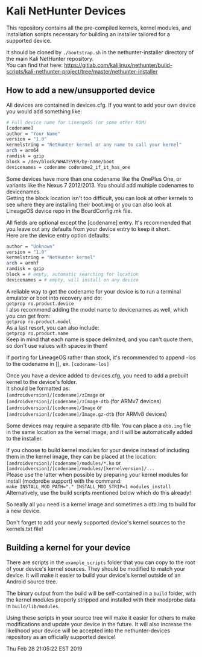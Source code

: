 # Kali NetHunter Devices

This repository contains all the pre-compiled kernels, kernel modules, and installation scripts
necessary for building an installer tailored for a supported device.

It should be cloned by `./bootstrap.sh` in the nethunter-installer directory of the main Kali NetHunter repository.  
You can find that here: https://gitlab.com/kalilinux/nethunter/build-scripts/kali-nethunter-project/tree/master/nethunter-installer

## How to add a new/unsupported device

All devices are contained in devices.cfg.  If you want to add your own device you would add something like:

```sh
# Full device name for LineageOS (or some other ROM)
[codename]
author = "Your Name"
version = "1.0"
kernelstring = "NetHunter kernel or any name to call your kernel"
arch = arm64
ramdisk = gzip
block = /dev/block/WHATEVER/by-name/boot
devicenames = codename codename2_if_it_has_one
```
Some devices have more than one codename like the OnePlus One, or variants like the Nexus 7 2012/2013.  You should add multiple codenames to devicenames.  
Getting the block location isn't too difficult, you can look at other kernels to see where they are installing their boot.img or you can also look at LineageOS device repo in the BoardConfig.mk file.

All fields are optional except the [codename] entry. It's recommended that you leave out any defaults from your device entry to keep it short.  
Here are the device entry option defaults:

```sh
author = "Unknown"
version = "1.0"
kernelstring = "NetHunter kernel"
arch = armhf
ramdisk = gzip
block = # empty, automatic searching for location
devicenames = # empty, will install on any device
```

A reliable way to get the codename for your device is to run a terminal emulator or boot into recovery and do:  
`getprop ro.product.device`  
I also recommend adding the model name to devicenames as well, which you can get from:  
`getprop ro.product.model`  
As a last resort, you can also include:  
`getprop ro.product.name`  
Keep in mind that each name is space delimited, and you can't quote them, so don't use values with spaces in them!  

If porting for LineageOS rather than stock, it's recommended to append -los to the codename in [], ex. `[codename-los]`

Once you have a device added to devices.cfg, you need to add a prebuilt kernel to the device's folder.  
It should be formatted as:  
`[androidversion]/[codename]/zImage` or `[androidversion]/[codename]/zImage-dtb` (for ARMv7 devices)  
`[androidversion]/[codename]/Image` or `[androidversion]/[codename]/Image.gz-dtb` (for ARMv8 devices)  

Some devices may require a separate dtb file. You can place a `dtb.img` file in the same location as the kernel image, and it will be automatically added to the installer.

If you choose to build kernel modules for your device instead of including them in the kernel image, they can be placed at the location:  
`[androidversion]/[codename]/modules/*.ko` or `[androidversion]/[codename]/modules/[kernelversion]/...`  
Please use the latter when possible by preparing your kernel modules for install (modprobe support) with the command:  
`make INSTALL_MOD_PATH="." INSTALL_MOD_STRIP=1 modules_install`  
Alternatively, use the build scripts mentioned below which do this already!  

So really all you need is a kernel image and sometimes a dtb.img to build for a new device.

Don't forget to add your newly supported device's kernel sources to the kernels.txt file!

## Building a kernel for your device

There are scripts in the `example_scripts` folder that you can copy to the root of your device's kernel sources.
They should be modified to match your device. It will make it easier to build your device's kernel outside of an Android source tree.

The binary output from the build will be self-contained in a `build` folder, with the kernel modules properly stripped and installed with their modprobe data in `build/lib/modules`.

Using these scripts in your source tree will make it easier for others to make modifications and update your device in the future. It will also increase the likelihood your device will be accepted into the nethunter-devices repository as an officially supported device!


Thu Feb 28 21:05:22 EST 2019
